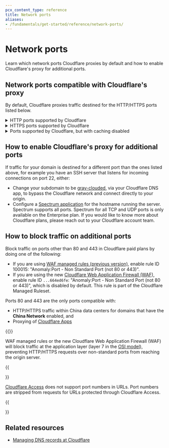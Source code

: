 ```yaml
---
pcx_content_type: reference
title: Network ports
aliases:
- /fundamentals/get-started/reference/network-ports/
---
```


# Network ports

Learn which network ports Cloudflare proxies by default and how to enable Cloudflare's proxy for additional ports.

## Network ports compatible with Cloudflare's proxy

By default, Cloudflare proxies traffic destined for the HTTP/HTTPS ports listed below.

<details>
<summary>HTTP ports supported by Cloudflare</summary>
<div>

- 80
- 8080
- 8880
- 2052
- 2082
- 2086
- 2095

</div>
</details>

<details>
<summary>HTTPS ports supported by Cloudflare</summary>
<div>

- 443
- 2053
- 2083
- 2087
- 2096
- 8443

</div>
</details>

<details>
<summary>Ports supported by Cloudflare, but with caching disabled</summary>
<div>

- 2052
- 2053
- 2082
- 2083
- 2086
- 2087
- 2095
- 2096
- 8880
- 8443

</div>
</details>

## How to enable Cloudflare's proxy for additional ports

If traffic for your domain is destined for a different port than the ones listed above, for example you have an SSH server that listens for incoming connections on port 22, either:

- Change your subdomain to be [gray-clouded](/dns/manage-dns-records/reference/proxied-dns-records/), via your Cloudflare DNS app, to bypass the Cloudflare network and connect directly to your origin.
- Configure a [Spectrum application](/spectrum/get-started/) for the hostname running the server. Spectrum supports all ports. Spectrum for all TCP and UDP ports is only available on the Enterprise plan. If you would like to know more about Cloudflare plans, please reach out to your Cloudflare account team.

## How to block traffic on additional ports

Block traffic on ports other than 80 and 443 in Cloudflare paid plans by doing one of the following:

- If you are using [WAF managed rules (previous version)](/waf/reference/legacy/old-waf-managed-rules/), enable rule ID 100015: "Anomaly:Port - Non Standard Port (not 80 or 443)".
- If you are using the new [Cloudflare Web Application Firewall (WAF)](/waf/), enable rule ID `...664ed6fe`: "Anomaly:Port - Non Standard Port (not 80 or 443)", which is disabled by default. This rule is part of the Cloudflare Managed Ruleset.

Ports 80 and 443 are the only ports compatible with:

- HTTP/HTTPS traffic within China data centers for domains that have the **China Network** enabled, and
- Proxying of [Cloudflare Apps](https://www.cloudflare.com/apps/developer/docs/getting-started)

{{<render file="_open-ports-blocked-traffic.md" productFolder="waf" >}}

WAF managed rules or the new Cloudflare Web Application Firewall (WAF) will block traffic at the application layer (layer 7 in the [OSI model](https://www.cloudflare.com/learning/ddos/glossary/open-systems-interconnection-model-osi/)), preventing HTTP/HTTPS requests over non-standard ports from reaching the origin server.

{{<Aside type="note">}}

[Cloudflare Access](/cloudflare-one/) does not support port numbers in URLs. Port numbers are stripped from requests for URLs protected through Cloudflare Access.

{{</Aside>}}

## Related resources

- [Managing DNS records at Cloudflare](/dns/manage-dns-records/how-to/create-dns-records/)

